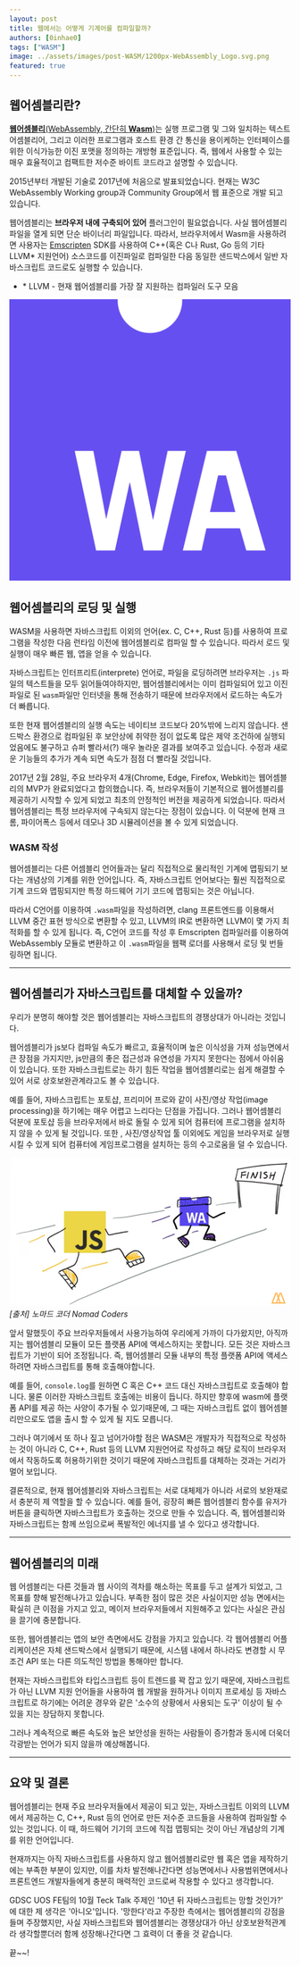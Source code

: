 ```yaml
---
layout: post
title: 웹에서는 어떻게 기계어를 컴파일할까?
authors: [0inhae0]
tags: ["WASM"]
image: ../assets/images/post-WASM/1200px-WebAssembly_Logo.svg.png
featured: true
---
```


## 웹어셈블리란?

[**웹어셈블리**(WebAssembly, 간단히 **Wasm**)](https://webassembly.org/)는 실행 프로그램 및 그와 일치하는 텍스트 어셈블리어, 그리고 이러한 프로그램과 호스트 환경 간 통신을 용이케하는 인터페이스를 위한 이식가능한 이진 포맷을 정의하는 개방형 표준입니다. 즉, 웹에서 사용할 수 있는 매우 효율적이고 컴팩트한 저수준 바이트 코드라고 설명할 수 있습니다.

2015년부터 개발된 기술로 2017년에 처음으로 발표되었습니다. 현재는 W3C WebAssembly Working group과 Community Group에서 웹 표준으로 개발 되고 있습니다.

웹어셈블리는 **브라우저 내에 구축되어 있어** 플러그인이 필요없습니다. 사실 웹어셈블리 파일을 열게 되면 단순 바이너리 파일입니다. 따라서, 브라우저에서 Wasm을 사용하려면 사용자는 [Emscripten](https://kripken.github.io/emscripten-site/) SDK를 사용하여 C++(혹은 C나 Rust, Go 등의 기타 LLVM* 지원언어) 소스코드를 이진파일로 컴파일한 다음 동일한 샌드박스에서 일반 자바스크립트 코드로도 실행할 수 있습니다.

* \* LLVM - 현재 웹어셈블리를 가장 잘 지원하는 컴파일러 도구 모음 

![1200px-WebAssembly_Logo.svg](../assets/images/post-WASM/1200px-WebAssembly_Logo.svg.png)  

## 웹어셈블리의 로딩 및 실행

WASM을 사용하면 자바스크립트 이외의 언어(ex. C, C++, Rust 등)를 사용하여 프로그램을 작성한 다음 런타임 이전에 웹어셈블리로 컴파일 할 수 있습니다. 따라서 로드 및 실행이 매우 빠른 웹, 앱을 얻을 수 있습니다.

자바스크립트는 인터프리트(interprete) 언어로, 파일을 로딩하려면 브라우저는 `.js` 파일의 텍스트들을 모두 읽어들여야하지만, 웹어셈블리에서는 이미 컴파일되어 있고 이진파일로 된 `wasm`파일만 인터넷을 통해 전송하기 때문에 브라우저에서 로드하는 속도가 더 빠릅니다. 

또한 현재 웹어셈블리의 실행 속도는 네이티브 코드보다 20%밖에 느리지 않습니다. 샌드박스 환경으로 컴파일된 후 보안상에 취약한 점이 없도록 많은 제약 조건하에 실행되었음에도 불구하고 슈퍼 빨라서(?) 매우 놀라운 결과를 보여주고 있습니다. 수정과 새로운 기능들의 추가가 계속 되면 속도가 점점 더 빨라질 것입니다.

2017년 2월 28일, 주요 브라우저 4개(Chrome, Edge, Firefox, Webkit)는 웹어셈블리의 MVP가 완료되었다고 합의했습니다. 즉, 브라우저들이 기본적으로 웹어셈블리를 제공하기 시작할 수 있게 되었고 최초의 안정적인 버전을 제공하게 되었습니다. 따라서 웹어셈블리는 특정 브라우저에 구속되지 않는다는 장점이 있습니다. 이 덕분에 현재 크롬, 파이어폭스 등에서 데모나 3D 시뮬레이션을 볼 수 있게 되었습니다.  

### WASM 작성

웹어셈블리는 다른 어셈블리 언어들과는 달리 직접적으로 물리적인 기계에 맵핑되기 보다는 개념상의 기계를 위한 언어입니다. 즉, 자바스크립트 언어보다는 훨씬 직접적으로 기계 코드와 맵핑되지만 특정 하드웨어 기기 코드에 맵핑되는 것은 아닙니다.

따라서 C언어를 이용하여  `.wasm`파일을 작성하려면, clang 프론트엔드를 이용해서 LLVM 중간 표현 방식으로 변환할 수 있고, LLVM의 IR로 변환하면 LLVM이 몇 가지 최적화를 할 수 있게 됩니다. 즉, C언어 코드를 작성 후 Emscripten 컴파일러를 이용하여 WebAssembly 모듈로 변환하고 이 `.wasm`파일을 웹팩 로더를 사용해서 로딩 및 번들링하면 됩니다.

---

## 웹어셈블리가 자바스크립트를 대체할 수 있을까?

우리가 분명히 해야할 것은 웹어셈블리는 자바스크립트의 경쟁상대가 아니라는 것입니다.

웹어셈블리가 js보다 컴파일 속도가 빠르고, 효율적이며 높은 이식성을 가져 성능면에서 큰 장점을 가지지만, js만큼의 좋은 접근성과 유연성을 가지지 못한다는 점에서 아쉬움이 있습니다. 또한 자바스크립트로는 하기 힘든 작업을 웹어셈블리로는 쉽게 해결할 수 있어 서로 상호보완관계라고도 볼 수 있습니다.

예를 들어, 자바스크립트는 포토샵, 프리미어 프로와 같이 사진/영상 작업(image processing)을 하기에는 매우 어렵고 느리다는 단점을 가집니다. 그러나 웹어셈블리 덕분에 포토샵 등을 브라우저에서 바로 돌릴 수 있게 되어 컴퓨터에 프로그램을 설치하지 않을 수 있게 될 것입니다. 또한 , 사진/영상작업 툴 이외에도 게임을 브라우저로 실행시킬 수 있게 되어 컴퓨터에 게임프로그램을 설치하는 등의 수고로움을 덜 수 있습니다.

![WasmAndJS.svg](../assets/images/post-WASM/WasmAndJS.PNG)
_[출처] 노마드 코더 Nomad Coders_

앞서 말했듯이 주요 브라우저들에서 사용가능하여 우리에게 가까이 다가왔지만, 아직까지는 웹어셈블리 모듈이 모든 플랫폼 API에 액세스하지는 못합니다. 모든 것은 자바스크립트가 기반이 되어 조정됩니다. 즉, 웹어셈블리 모듈 내부의 특정 플랫폼 API에 액세스하려면 자바스크립트를 통해 호출해야합니다.

예를 들어, `console.log`를 원하면 C 혹은 C++ 코드 대신 자바스크립트로 호출해야 합니다. 물론 이러한 자바스크립트 호출에는 비용이 듭니다. 하지만 향후에 wasm에 플랫폼 API를 제공 하는 사양이 추가될 수 있기때문에, 그 때는 자바스크립트 없이 웹어셈블리만으로도 앱을 출시 할 수 있게 될 지도 모릅니다.

그러나 여기에서 또 하나 짚고 넘어가야할 점은 WASM은 개발자가 직접적으로 작성하는 것이 아니라 C, C++, Rust 등의 LLVM 지원언어로 작성하고 해당 로직이 브라우저에서 작동하도록 허용하기위한 것이기 때문에 자바스크립트를 대체하는 것과는 거리가 멀어 보입니다.

결론적으로, 현재 웹어셈블리와 자바스크립트는 서로 대체제가 아니라 서로의 보완재로서 충분히 제 역할을 할 수 있습니다. 예를 들어, 굉장히 빠른 웹어셈블리 함수를 유저가 버튼을 클릭하면 자바스크립트가 호출하는 것으로 만들 수 있습니다. 즉, 웹어셈블리와 자바스크립트는 함께 쓰임으로써 폭발적인 에너지를 낼 수 있다고 생각합니다.

---

## 웹어셈블리의 미래

웹 어셈블리는 다른 것들과 웹 사이의 격차를 해소하는 목표를 두고 설계가 되었고, 그 목표를 향해 발전해나가고 있습니다. 부족한 점이 많은 것은 사실이지만 성능 면에서는 확실히 큰 이점을 가지고 있고, 메이저 브라우저들에서 지원해주고 있다는 사실은 관심을 끌기에 충분합니다.

또한, 웹어셈블리는 앱의 보안 측면에서도 강점을 가지고 있습니다. 각 웹어셈블리 어플리케이션은 자체 샌드박스에서 실행되기 때문에, 시스템 내에서 하나라도 변경할 시 무조건 API 또는 다른 의도적인 방법을 통해야만 합니다. 

현재는 자바스크립트와 타입스크립트 등이 트렌드를 꽉 잡고 있기 때문에, 자바스크립트가 아닌 LLVM 지원 언어들을 사용하여 웹 개발을 원하거나 이미지 프로세싱 등 자바스크립트로 하기에는 어려운 경우와 같은 '소수의 상황에서 사용되는 도구' 이상이 될 수 있을 지는 장담하지 못합니다.

그러나 계속적으로 빠른 속도와 높은 보안성을 원하는 사람들이 증가함과 동시에 더욱더 각광받는 언어가 되지 않을까 예상해봅니다.

---

## 요약 및 결론

웹어셈블리는 현재 주요 브라우저들에서 제공이 되고 있는, 자바스크립트 이외의 LLVM에서 제공하는 C, C++, Rust 등의 언어로 만든 저수준 코드들을 사용하여 컴파일할 수 있는 것입니다. 이 때, 하드웨어 기기의 코드에 직접 맵핑되는 것이 아닌 개념상의 기계를 위한 언어입니다. 

현재까지는 아직 자바스크립트를 사용하지 않고 웹어셈블리로만 웹 혹은 앱을 제작하기에는 부족한 부분이 있지만, 이를 차차 발전해나간다면 성능면에서나 사용범위면에서나 프론트엔드 개발자들에게 충분히 매력적인  코드로써 작용할 수 있다고 생각합니다.

GDSC UOS FE팀의 10월 Teck Talk 주제인 '10년 뒤 자바스크립트는 망할 것인가?' 에 대한 제 생각은 '아니오'입니다. '망한다'라고 주장한 측에서는 웹어셈블리의 강점을 들며 주장했지만, 사실 자바스크립트와 웹어셈블리는 경쟁상대가 아닌 상호보완적관계라 생각할뿐더러 함께 성장해나간다면 그 효력이 더 좋을 것 같습니다.

끝~~!
